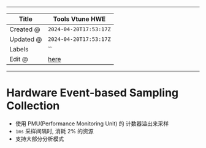 -----

| Title     | Tools Vtune HWE                                   |
| --------- | ------------------------------------------------- |
| Created @ | `2024-04-20T17:53:17Z`                            |
| Updated @ | `2024-04-20T17:53:17Z`                            |
| Labels    | \`\`                                              |
| Edit @    | [here](https://github.com/junxnone/opt/issues/53) |

-----

# Hardware Event-based Sampling Collection

  - 使用 PMU(Performance Monitoring Unit) 的 计数器溢出来采样
  - `1ms` 采样间隔时, 消耗 2% 的资源
  - 支持大部分分析模式

